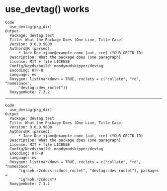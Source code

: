 # use_devtag() works

    Code
      use_devtag(pkg_dir)
    Output
      Package: devtag.test
      Title: What the Package Does (One Line, Title Case)
      Version: 0.0.0.9000
      Authors@R (parsed):
          * Jane Doe <jane@example.com> [aut, cre] (YOUR-ORCID-ID)
      Description: What the package does (one paragraph).
      License: MIT + file LICENSE
      Config/Needs/build: moodymudskipper/devtag
      Encoding: UTF-8
      Language: es
      Roxygen: list(markdown = TRUE, roclets = c("collate", "rd", "namespace",
          "devtag::dev_roclet"))
      RoxygenNote: 7.3.2

---

    Code
      use_devtag(pkg_dir)
    Output
      Package: devtag.test
      Title: What the Package Does (One Line, Title Case)
      Version: 0.0.0.9000
      Authors@R (parsed):
          * Jane Doe <jane@example.com> [aut, cre] (YOUR-ORCID-ID)
      Description: What the package does (one paragraph).
      License: MIT + file LICENSE
      Config/Needs/build: moodymudskipper/devtag
      Encoding: UTF-8
      Language: es
      Roxygen: list(markdown = TRUE, roclets = c("collate", "rd", "namespace",
          "igraph.r2cdocs::cdocs_roclet", "devtag::dev_roclet"), packages =
          "igraph.r2cdocs")
      RoxygenNote: 7.3.2

